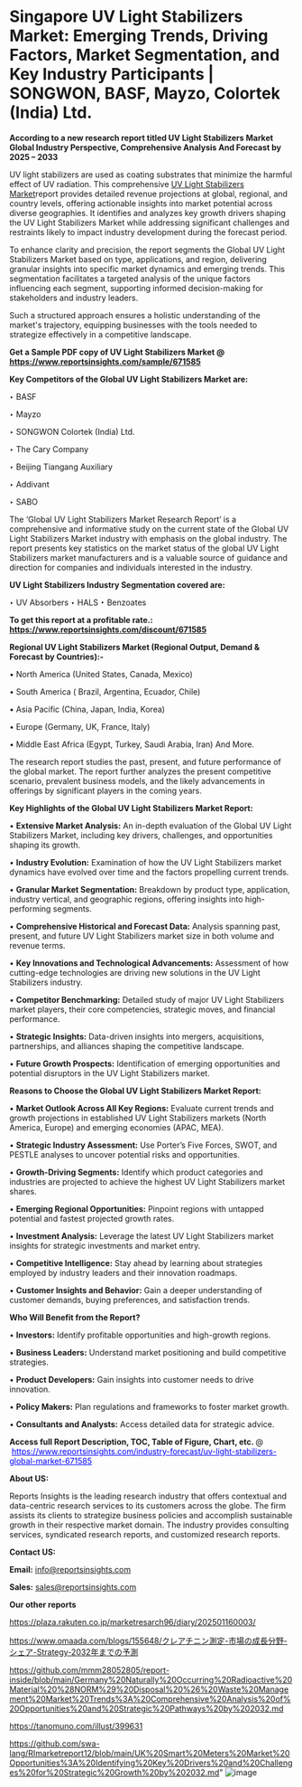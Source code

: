 # Singapore UV Light Stabilizers Market: Emerging Trends, Driving Factors, Market Segmentation, and Key Industry Participants | SONGWON, BASF, Mayzo, Colortek (India) Ltd.

<strong>According to a new research report titled UV Light Stabilizers Market Global Industry Perspective, Comprehensive Analysis And Forecast by 2025 – 2033</strong>

UV light stabilizers are used as coating substrates that minimize the harmful effect of UV radiation. This comprehensive <a href=https://www.reportsinsights.com/sample/671585>UV Light Stabilizers Market</a>report provides detailed revenue projections at global, regional, and country levels, offering actionable insights into market potential across diverse geographies. It identifies and analyzes key growth drivers shaping the UV Light Stabilizers Market while addressing significant challenges and restraints likely to impact industry development during the forecast period.

To enhance clarity and precision, the report segments the Global UV Light Stabilizers Market based on type, applications, and region, delivering granular insights into specific market dynamics and emerging trends. This segmentation facilitates a targeted analysis of the unique factors influencing each segment, supporting informed decision-making for stakeholders and industry leaders.

Such a structured approach ensures a holistic understanding of the market's trajectory, equipping businesses with the tools needed to strategize effectively in a competitive landscape.

<strong>Get a Sample PDF copy of UV Light Stabilizers Market </strong><strong>@<a href=https://www.reportsinsights.com/sample/671585 style=color:#0000ff;> https://www.reportsinsights.com/sample/671585</a></strong></font>

<strong>Key Competitors of the Global UV Light Stabilizers Market are:</strong>

‣ BASF

‣ Mayzo

‣ SONGWON Colortek (India) Ltd.

‣ The Cary Company

‣ Beijing Tiangang Auxiliary

‣ Addivant

‣ SABO

The ‘Global UV Light Stabilizers Market Research Report’ is a comprehensive and informative study on the current state of the Global UV Light Stabilizers Market industry with emphasis on the global industry. The report presents key statistics on the market status of the global UV Light Stabilizers market manufacturers and is a valuable source of guidance and direction for companies and individuals interested in the industry.

<strong>UV Light Stabilizers Industry Segmentation covered are:</strong>

‣ UV Absorbers
‣ HALS
‣ Benzoates

<strong>To get this report at a profitable rate.: <a href=https://www.reportsinsights.com/discount/671585 style=color:#0000ff;>https://www.reportsinsights.com/discount/671585</a></strong></font>

<strong>Regional UV Light Stabilizers Market (Regional Output, Demand &amp; Forecast by Countries):-</strong>

• North America (United States, Canada, Mexico)

• South America ( Brazil, Argentina, Ecuador, Chile)

• Asia Pacific (China, Japan, India, Korea)

• Europe (Germany, UK, France, Italy)

• Middle East Africa (Egypt, Turkey, Saudi Arabia, Iran) And More.

The research report studies the past, present, and future performance of the global market. The report further analyzes the present competitive scenario, prevalent business models, and the likely advancements in offerings by significant players in the coming years.

<strong>Key Highlights of the Global UV Light Stabilizers Market Report:</strong>

• <strong>Extensive Market Analysis:</strong> An in-depth evaluation of the Global UV Light Stabilizers Market, including key drivers, challenges, and opportunities shaping its growth.

• <strong>Industry Evolution:</strong> Examination of how the UV Light Stabilizers market dynamics have evolved over time and the factors propelling current trends.

• <strong>Granular Market Segmentation:</strong> Breakdown by product type, application, industry vertical, and geographic regions, offering insights into high-performing segments.

• <strong>Comprehensive Historical and Forecast Data:</strong> Analysis spanning past, present, and future UV Light Stabilizers market size in both volume and revenue terms.

• <strong>Key Innovations and Technological Advancements:</strong> Assessment of how cutting-edge technologies are driving new solutions in the UV Light Stabilizers industry.

• <strong>Competitor Benchmarking:</strong> Detailed study of major UV Light Stabilizers market players, their core competencies, strategic moves, and financial performance.

• <strong>Strategic Insights:</strong> Data-driven insights into mergers, acquisitions, partnerships, and alliances shaping the competitive landscape.

• <strong>Future Growth Prospects:</strong> Identification of emerging opportunities and potential disruptors in the UV Light Stabilizers market.

<strong>Reasons to Choose the Global UV Light Stabilizers Market Report:</strong>

• <strong>Market Outlook Across All Key Regions:</strong> Evaluate current trends and growth projections in established UV Light Stabilizers markets (North America, Europe) and emerging economies (APAC, MEA).

• <strong>Strategic Industry Assessment:</strong> Use Porter’s Five Forces, SWOT, and PESTLE analyses to uncover potential risks and opportunities.

• <strong>Growth-Driving Segments:</strong> Identify which product categories and industries are projected to achieve the highest UV Light Stabilizers market shares.

• <strong>Emerging Regional Opportunities:</strong> Pinpoint regions with untapped potential and fastest projected growth rates.

• <strong>Investment Analysis:</strong> Leverage the latest UV Light Stabilizers market insights for strategic investments and market entry.

• <strong>Competitive Intelligence:</strong> Stay ahead by learning about strategies employed by industry leaders and their innovation roadmaps.

• <strong>Customer Insights and Behavior:</strong> Gain a deeper understanding of customer demands, buying preferences, and satisfaction trends.

<strong>Who Will Benefit from the Report?</strong>

• <strong>Investors:</strong> Identify profitable opportunities and high-growth regions.

• <strong>Business Leaders:</strong> Understand market positioning and build competitive strategies.

• <strong>Product Developers:</strong> Gain insights into customer needs to drive innovation.

• <strong>Policy Makers:</strong> Plan regulations and frameworks to foster market growth.

• <strong>Consultants and Analysts:</strong> Access detailed data for strategic advice.
</ul>
<strong>Access full Report Description, TOC, Table of Figure, Chart, etc. </strong>@  <a href=https://www.reportsinsights.com/industry-forecast/uv-light-stabilizers-global-market-671585 style=color:#0000ff;>https://www.reportsinsights.com/industry-forecast/uv-light-stabilizers-global-market-671585</a></font>

<strong><strong>About US</strong>:</strong>

Reports Insights is the leading research industry that offers contextual and data-centric research services to its customers across the globe. The firm assists its clients to strategize business policies and accomplish sustainable growth in their respective market domain. The industry provides consulting services, syndicated research reports, and customized research reports.

<strong>Contact US:</strong>

<p class=""""><b>Email:</b> <a href=mailto:info@reportsinsights.com>info@reportsinsights.com</a></p>
<p class=""""><b>Sales:</b> <a href=mailto:sales@reportsinsights.com>sales@reportsinsights.com</a></p>

<strong>Our other reports</strong>

<a href=https://plaza.rakuten.co.jp/marketresarch96/diary/202501160003/>https://plaza.rakuten.co.jp/marketresarch96/diary/202501160003/</a>

<a href=https://www.omaada.com/blogs/155648/クレアチニン測定-市場の成長分野-シェア-Strategy-2032年までの予測>https://www.omaada.com/blogs/155648/クレアチニン測定-市場の成長分野-シェア-Strategy-2032年までの予測</a>

<a href=https://github.com/mmm28052805/report-inside/blob/main/Germany%20Naturally%20Occurring%20Radioactive%20Material%20%28NORM%29%20Disposal%20%26%20Waste%20Management%20Market%20Trends%3A%20Comprehensive%20Analysis%20of%20Opportunities%20and%20Strategic%20Pathways%20by%202032.md>https://github.com/mmm28052805/report-inside/blob/main/Germany%20Naturally%20Occurring%20Radioactive%20Material%20%28NORM%29%20Disposal%20%26%20Waste%20Management%20Market%20Trends%3A%20Comprehensive%20Analysis%20of%20Opportunities%20and%20Strategic%20Pathways%20by%202032.md</a>

<a href=https://tanomuno.com/illust/399631>https://tanomuno.com/illust/399631</a>

<a href=https://github.com/swa-lang/RImarketreport12/blob/main/UK%20Smart%20Meters%20Market%20Opportunities%3A%20Identifying%20Key%20Drivers%20and%20Challenges%20for%20Strategic%20Growth%20by%202032.md>https://github.com/swa-lang/RImarketreport12/blob/main/UK%20Smart%20Meters%20Market%20Opportunities%3A%20Identifying%20Key%20Drivers%20and%20Challenges%20for%20Strategic%20Growth%20by%202032.md</a>"
![image](https://github.com/user-attachments/assets/45407369-5550-4ba5-a321-ddf32d208033)
